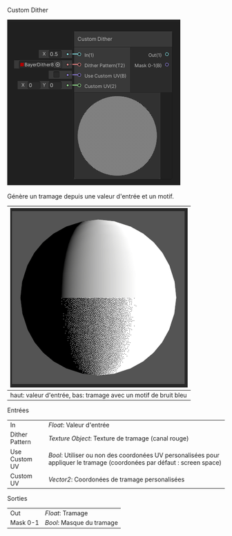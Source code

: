Custom Dither

![Custom Dither](custom-dither.png)

Génère un tramage depuis une valeur d'entrée et un motif.

| ![Custom Dither Sample](custom-dither-sample.png)            |
| :----------------------------------------------------------- |
| haut: valeur d'entrée, bas: tramage avec un motif de bruit bleu |





Entrées

|                |                                                              |
| -------------- | ------------------------------------------------------------ |
| In             | *Float*: Valeur d'entrée                                     |
| Dither Pattern | *Texture Object*: Texture de tramage (canal rouge)           |
| Use Custom UV  | *Bool*: Utiliser ou non des coordonées UV personalisées pour appliquer le tramage (coordonées par défaut : screen space) |
| Custom UV      | *Vector2*: Coordonées de tramage personalisées               |

Sorties

|          |                           |
| -------- | ------------------------- |
| Out      | *Float*: Tramage          |
| Mask 0-1 | *Bool*: Masque du tramage |

